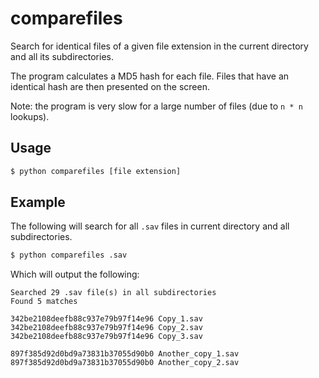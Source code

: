 # comparefiles

Search for identical files of a given file extension in the current directory and all its subdirectories.

The program calculates a MD5 hash for each file. Files that have an identical hash are then presented on the screen.

Note: the program is very slow for a large number of files (due to `n * n` lookups).

## Usage

```bash
$ python comparefiles [file extension]
```

## Example

The following will search for all `.sav` files in current directory and all subdirectories.

```bash
$ python comparefiles .sav
```

Which will output the following:

```
Searched 29 .sav file(s) in all subdirectories
Found 5 matches

342be2108deefb88c937e79b97f14e96 Copy_1.sav
342be2108deefb88c937e79b97f14e96 Copy_2.sav
342be2108deefb88c937e79b97f14e96 Copy_3.sav

897f385d92d0bd9a73831b37055d90b0 Another_copy_1.sav
897f385d92d0bd9a73831b37055d90b0 Another_copy_2.sav
```
